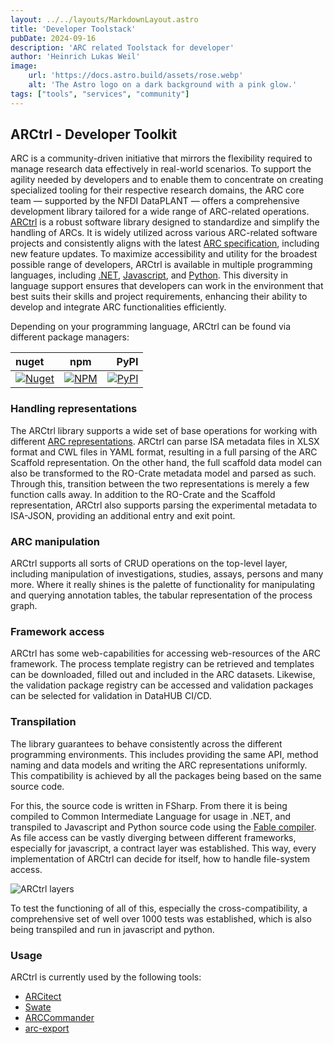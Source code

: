 ```yaml
---
layout: ../../layouts/MarkdownLayout.astro
title: 'Developer Toolstack'
pubDate: 2024-09-16
description: 'ARC related Toolstack for developer'
author: 'Heinrich Lukas Weil'
image:
    url: 'https://docs.astro.build/assets/rose.webp'
    alt: 'The Astro logo on a dark background with a pink glow.'
tags: ["tools", "services", "community"]
---
```


## ARCtrl - Developer Toolkit

ARC is a community-driven initiative that mirrors the flexibility required to manage research data effectively in real-world scenarios.
To support the agility needed by developers and to enable them to concentrate on creating specialized tooling for their respective research domains, the ARC core team — supported by the NFDI DataPLANT — offers a comprehensive development library tailored for a wide range of ARC-related operations.
[ARCtrl](https://github.com/nfdi4plants/ARCtrl) is a robust software library designed to standardize and simplify the handling of ARCs. 
It is widely utilized across various ARC-related software projects and consistently aligns with the latest [ARC specification](https://github.com/nfdi4plants/ARC-specification/releases/latest), including new feature updates.
To maximize accessibility and utility for the broadest possible range of developers, ARCtrl is available in multiple programming languages, including [.NET](https://dotnet.microsoft.com/en-us/), [Javascript](https://developer.mozilla.org/en-US/docs/Web/JavaScript), and [Python](https://www.python.org/).
This diversity in language support ensures that developers can work in the environment that best suits their skills and project requirements, enhancing their ability to develop and integrate ARC functionalities efficiently.

Depending on your programming language, ARCtrl can be found via different package managers:

| nuget | npm | PyPI |
| :--------|----------|--------:|
| <a href="https://www.nuget.org/packages/ARCtrl/"><img alt="Nuget" src="https://img.shields.io/nuget/v/ARCtrl?logo=nuget&color=%2300a896"></a> | <a href="https://www.npmjs.com/package/@nfdi4plants/arctrl"><img alt="NPM" src="https://img.shields.io/npm/v/%40nfdi4plants/arctrl?logo=npm&color=%2300a896"></a> | <a href="https://pypi.org/project/ARCtrl/"><img alt="PyPI" src="https://img.shields.io/pypi/v/arctrl?logo=pypi&color=%2300a896"></a> |

### Handling representations

The ARCtrl library supports a wide set of base operations for working with different [ARC representations](/details/arc-representation). ARCtrl can parse ISA metadata files in XLSX format and CWL files in YAML format, resulting in a full parsing of the ARC Scaffold representation. On the other hand, the full scaffold data model can also be transformed to the RO-Crate metadata model and parsed as such. Through this, transition between the two representations is merely a few function calls away. In addition to the RO-Crate and the Scaffold representation, ARCtrl also supports parsing the experimental metadata to ISA-JSON, providing an additional entry and exit point.

### ARC manipulation

ARCtrl supports all sorts of CRUD operations on the top-level layer, including manipulation of investigations, studies, assays, persons and many more. Where it really shines is the palette of functionality for manipulating and querying annotation tables, the tabular representation of the process graph.

### Framework access

ARCtrl has some web-capabilities for accessing web-resources of the ARC framework. The process template registry can be retrieved and templates can be downloaded, filled out and included in the ARC datasets. Likewise, the validation package registry can be accessed and validation packages can be selected for validation in DataHUB CI/CD.

### Transpilation

The library guarantees to behave consistently across the different programming environments. This includes providing the same API, method naming and data models and writing the ARC representations uniformly. This compatibility is achieved by all the packages being based on the same source code.

For this, the source code is written in FSharp. From there it is being compiled to Common Intermediate Language for usage in .NET, and transpiled to Javascript and Python source code using the [Fable compiler](https://github.com/fable-compiler/Fable). As file access can be vastly diverging between different frameworks, especially for javascript, a contract layer was established. This way, every implementation of ARCtrl can decide for itself, how to handle file-system access.

![ARCtrl layers](/ARCtrl-layers.png)

To test the functioning of all of this, especially the cross-compatibility, a comprehensive set of well over 1000 tests was established, which is also being transpiled and run in javascript and python.

### Usage

ARCtrl is currently used by the following tools:

- [ARCitect](https://github.com/nfdi4plants/ARCitect)
- [Swate](https://github.com/nfdi4plants/Swate)
- [ARCCommander](https://github.com/nfdi4plants/ARCCommander)
- [arc-export](https://github.com/nfdi4plants/arc-export)
